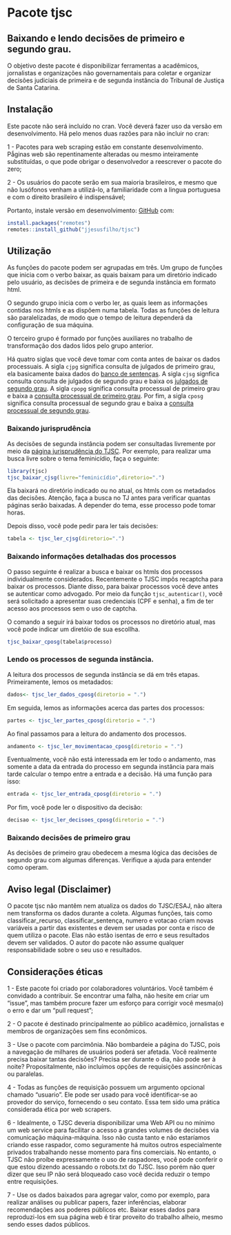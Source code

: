 
# Pacote tjsc

## Baixando e lendo decisões de primeiro e segundo grau.

O objetivo deste pacote é disponibilizar ferramentas a acadêmicos,
jornalistas e organizações não governamentais para coletar e organizar
decisões judiciais de primeira e de segunda instância do Tribunal de
Justiça de Santa Catarina.

## Instalação

Este pacote não será incluído no cran. Você deverá fazer uso da versão
em desenvolvimento. Há pelo menos duas razões para não incluir no cran:

1 - Pacotes para web scraping estão em constante desenvolvimento.
Pǻginas web são repentinamente alteradas ou mesmo inteiramente
substituídas, o que pode obrigar o desenvolvedor a reescrever o pacote
do zero;

2 - Os usuários do pacote serão em sua maioria brasileiros, e mesmo que
não lusófonos venham a utilizá-lo, a familiaridade com a lingua
portuguesa e com o direito brasileiro é indispensável;

Portanto, instale versão em desenvolvimento:
[GitHub](https://github.com/) com:

``` r
install.packages("remotes")
remotes::install_github("jjesusfilho/tjsc")
```

## Utilização

As funções do pacote podem ser agrupadas em três. Um grupo de funções
que inicia com o verbo baixar, as quais baixam para um diretório
indicado pelo usuário, as decisões de primeira e de segunda instância em
formato html.

O segundo grupo inicia com o verbo ler, as quais leem as informações
contidas nos htmls e as dispôem numa tabela. Todas as funções de leitura
são paralelizadas, de modo que o tempo de leitura dependerá da
configuração de sua máquina.

O terceiro grupo é formado por funções auxiliares no trabalho de
transformação dos dados lidos pelo grupo anterior.

Há quatro siglas que você deve tomar com conta antes de baixar os dados
processuais. A sigla `cjpg` significa consulta de julgados de primeiro
grau, ela basicamente baixa dados do [banco de
sentenças](http://esaj.tjsc.jus.br/cjpg/). A sigla `cjsg` signfica
consulta consulta de julgados de segundo grau e baixa os [julgados de
segundo grau](https://esaj.tjsc.jus.br/cjsg/consultaCompleta.do). A
sigla `cpopg` significa consulta processual de primeiro grau e baixa a
[consulta processual de primeiro
grau](https://esaj.tjsc.jus.br/cpopg/open.do). Por fim, a sigla `cposg`
significa consulta processual de segundo grau e baixa a [consulta
processual de segundo grau](https://esaj.tjsc.jus.br/cposg/open.do).

### Baixando jurisprudência

As decisões de segunda instância podem ser consultadas livremente por
meio da [página jurisprudência do
TJSC](https://esaj.tjsc.jus.br/cjsg/consultaCompleta.do?f=1). Por
exemplo, para realizar uma busca livre sobre o tema feminicídio, faça o
seguinte:

``` r
library(tjsc)
tjsc_baixar_cjsg(livre="feminicídio",diretorio=".")
```

Ela baixará no diretório indicado ou no atual, os htmls com os metadados
das decisões. Atenção, faça a busca no TJ antes para verificar quantas
páginas serão baixadas. A depender do tema, esse processo pode tomar
horas.

Depois disso, você pode pedir para ler tais decisões:

``` r
tabela <- tjsc_ler_cjsg(diretorio=".")
```

### Baixando informações detalhadas dos processos

O passo seguinte é realizar a busca e baixar os htmls dos processos
individualmente considerados. Recentemente o TJSC impôs recaptcha para
baixar os processos. Diante disso, para baixar processos você deve antes
se autenticar como advogado. Por meio da função `tjsc_autenticar()`,
você será solicitado a apresentar suas credenciais (CPF e senha), a fim
de ter acesso aos processos sem o uso de captcha.

O comando a seguir irá baixar todos os processos no diretório atual, mas
você pode indicar um diretóio de sua escollha.

``` r
tjsc_baixar_cposg(tabela$processo)
```

### Lendo os processos de segunda instância.

A leitura dos processos de segunda instância se dá em três etapas.
Primeiramente, lemos os metadados:

``` r
dados<- tjsc_ler_dados_cposg(diretorio = ".")
```

Em seguida, lemos as informações acerca das partes dos processos:

``` r
partes <- tjsc_ler_partes_cposg(diretorio = ".")
```

Ao final passamos para a leitura do andamento dos processos.

``` r
andamento <- tjsc_ler_movimentacao_cposg(diretorio = ".")
```

Eventualmente, você não está interessada em ler todo o andamento, mas
somente a data da entrada do processo em segunda instância para mais
tarde calcular o tempo entre a entrada e a decisão. Há uma função para
isso:

``` r
entrada <- tjsc_ler_entrada_cposg(diretorio = ".")
```

Por fim, você pode ler o dispositivo da decisão:

``` r
decisao <- tjsc_ler_decisoes_cposg(diretorio = ".")
```

### Baixando decisões de primeiro grau

As decisões de primeiro grau obedecem a mesma lógica das decisões de
segundo grau com algumas diferenças. Verifique a ajuda para entender
como operam.

## Aviso legal (Disclaimer)

O pacote tjsc não mantêm nem atualiza os dados do TJSC/ESAJ, não altera
nem transforma os dados durante a coleta. Algumas funções, tais como
classificar\_recurso, classificar\_sentença, numero e votacao criam
novas variáveis a partir das existentes e devem ser usadas por conta e
risco de quem utiliza o pacote. Elas não estão isentas de erro e seus
resultados devem ser validados. O autor do pacote não assume qualquer
responsabilidade sobre o seu uso e resultados.

## Considerações éticas

1 - Este pacote foi criado por colaboradores voluntários. Você também é
convidado a contribuir. Se encontrar uma falha, não hesite em criar um
“issue”, mas também procure fazer um esforço para corrigir você mesma(o)
o erro e dar um “pull request”;

2 - O pacote é destinado principalmente ao público acadêmico,
jornalistas e membros de organizações sem fins econômicos.

3 - Use o pacote com parcimônia. Não bombardeie a página do TJSC, pois a
navegação de milhares de usuários poderá ser afetada. Você realmente
precisa baixar tantas decisões? Precisa ser durante o dia, não pode ser
à noite? Propositalmente, não incluímos opções de requisições
assincrônicas ou paralelas.

4 - Todas as funções de requisição possuem um argumento opcional chamado
“usuario”. Ele pode ser usado para você identificar-se ao provedor do
serviço, fornecendo o seu contato. Essa tem sido uma prática considerada
ética por web scrapers.

6 - Idealmente, o TJSC deveria disponibilizar uma Web API ou no mínimo
um web service para facilitar o acesso a grandes volumes de decisões via
comunicação máquina-máquina. Isso não custa tanto e não estaríamos
criando esse raspador, como seguramente há muitos outros especialmente
privados trabalhando nesse momento para fins comerciais. No entanto, o
TJSC não proíbe expressamente o uso de raspadores, você pode conferir o
que estou dizendo acessando o robots.txt do TJSC. Isso porém não quer
dizer que seu IP não será bloqueado caso você decida reduzir o tempo
entre requisições.

7 - Use os dados baixados para agregar valor, como por exemplo, para
realizar análises ou publicar papers, fazer inferências, elaborar
recomendações aos poderes públicos etc. Baixar esses dados para
reproduzi-los em sua página web é tirar proveito do trabalho alheio,
mesmo sendo esses dados públicos.
